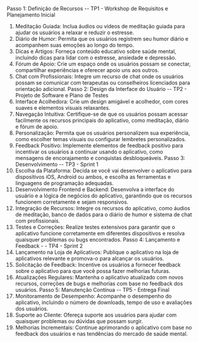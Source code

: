 Passo 1: Definição de Recursos -- TP1 - Workshop de Requisitos e Planejamento Inicial
1.	Meditação Guiada: Inclua áudios ou vídeos de meditação guiada para ajudar os usuários a relaxar e reduzir o estresse.
2.	Diário de Humor: Permita que os usuários registrem seu humor diário e acompanhem suas emoções ao longo do tempo.
3.	Dicas e Artigos: Forneça conteúdo educativo sobre saúde mental, incluindo dicas para lidar com o estresse, ansiedade e depressão.
4.	Fórum de Apoio: Crie um espaço onde os usuários possam se conectar, compartilhar experiências e oferecer apoio uns aos outros.
5.	Chat com Profissionais: Integre um recurso de chat onde os usuários possam se comunicar com terapeutas ou conselheiros licenciados para orientação adicional.
Passo 2: Design da Interface do Usuário -- TP2 - Projeto de Software e Plano de Testes
1.	Interface Acolhedora: Crie um design amigável e acolhedor, com cores suaves e elementos visuais relaxantes.
2.	Navegação Intuitiva: Certifique-se de que os usuários possam acessar facilmente os recursos principais do aplicativo, como meditação, diário e fórum de apoio.
3.	Personalização: Permita que os usuários personalizem sua experiência, como escolher temas visuais ou configurar lembretes personalizados.
4.	Feedback Positivo: Implemente elementos de feedback positivo para incentivar os usuários a continuar usando o aplicativo, como mensagens de encorajamento e conquistas desbloqueáveis.
Passo 3: Desenvolvimento -- TP3 - Sprint 1
1.	Escolha da Plataforma: Decida se você vai desenvolver o aplicativo para dispositivos iOS, Android ou ambos, e escolha as ferramentas e linguagens de programação adequadas.
2.	Desenvolvimento Frontend e Backend: Desenvolva a interface do usuário e a lógica de negócios do aplicativo, garantindo que os recursos funcionem corretamente e sejam responsivos.
3.	Integração de Recursos: Integre os recursos do aplicativo, como áudios de meditação, banco de dados para o diário de humor e sistema de chat com profissionais.
4.	Testes e Correções: Realize testes extensivos para garantir que o aplicativo funcione corretamente em diferentes dispositivos e resolva quaisquer problemas ou bugs encontrados.
Passo 4: Lançamento e Feedback - - TP4 - Sprint 2
1.	Lançamento na Loja de Aplicativos: Publique o aplicativo na loja de aplicativos relevante e promova-o para alcançar os usuários.
2.	Solicitação de Feedback: Incentive os usuários a fornecer feedback sobre o aplicativo para que você possa fazer melhorias futuras.
3.	Atualizações Regulares: Mantenha o aplicativo atualizado com novos recursos, correções de bugs e melhorias com base no feedback dos usuários.
Passo 5: Manutenção Contínua -- TP5 - Entrega Final
1.	Monitoramento de Desempenho: Acompanhe o desempenho do aplicativo, incluindo o número de downloads, tempo de uso e avaliações dos usuários.
2.	Suporte ao Cliente: Ofereça suporte aos usuários para ajudar com quaisquer problemas ou dúvidas que possam surgir.
3.	Melhorias Incrementais: Continue aprimorando o aplicativo com base no feedback dos usuários e nas tendências do mercado de saúde mental.
